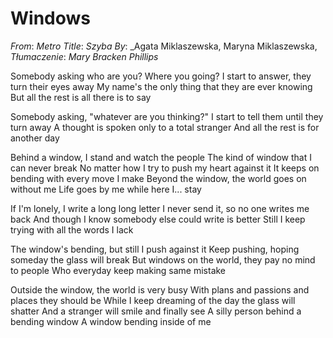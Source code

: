 # Windows
_From_: _Metro_
_Title_: _Szyba_
_By_: _Agata Miklaszewska, Maryna Miklaszewska, 
_Tłumaczenie_: _Mary Bracken Phillips_

Somebody asking who are you? Where you going?
I start to answer, they turn their eyes away
My name's the only thing that they are ever knowing
But all the rest is all there is to say

Somebody asking, "whatever are you thinking?"
I start to tell them until they turn away
A thought is spoken only to a total stranger
And all the rest is for another day

Behind a window, I stand and watch the people
The kind of window that I can never break
No matter how I try to push my heart against it
It keeps on bending with every move I make
Beyond the window, the world goes on without me
Life goes by me while here I... stay

If I'm lonely, I write a long long letter
I never send it, so no one writes me back
And though I know somebody else could write is better
Still I keep trying with all the words I lack

The window's bending, but still I push against it
Keep pushing, hoping someday the glass will break
But windows on the world, they pay no mind to people
Who everyday keep making same mistake

Outside the window, the world is very busy
With plans and passions and places they should be
While I keep dreaming of the day the glass will shatter
And a stranger will smile and finally see
A silly person behind a bending window
A window bending inside of me
